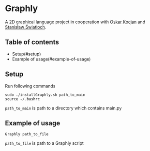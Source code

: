 # Graphly
A 2D graphical language project in cooperation with [Oskar Kocjan](https://github.com/OskarKocjan) and [Stanisław Światłoch](https://github.com/sswiatloch).

## Table of contents
* Setup(#setup)
* Example of usage(#example-of-usage)

## Setup

Run following commands
```
sudo ./installGraphly.sh path_to_main
source ~/.bashrc
```

`path_to_main` is path to a directory which contains main.py

## Example of usage
```
Graphly path_to_file
```
`path_to_file` is path to a Graphly script
